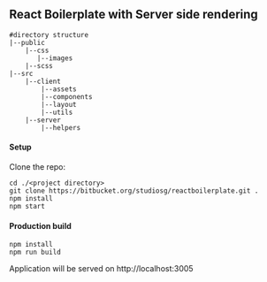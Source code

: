 ## React Boilerplate with Server side rendering

```
#directory structure
|--public
    |--css
       |--images
    |--scss
|--src    
    |--client
        |--assets
        |--components
        |--layout
        |--utils
    |--server
        |--helpers
```

#### Setup

Clone the repo:
```
cd ./<project directory>
git clone https://bitbucket.org/studiosg/reactboilerplate.git .
npm install
npm start
```

#### Production build
```
npm install
npm run build
```
Application will be served on http://localhost:3005
